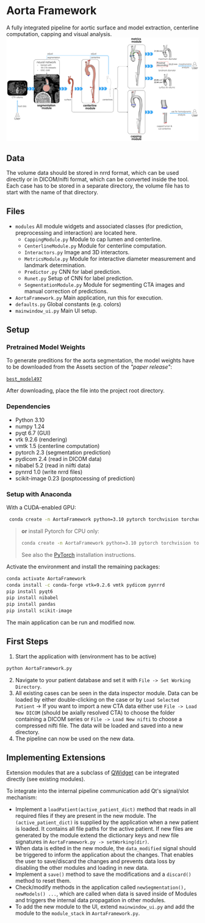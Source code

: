 # Aorta Framework

A fully integrated pipeline for aortic surface and model extraction, centerline computation, capping and visual analysis. 
![Overview](./img/overview.png)

## Data 
The volume data should be stored in nrrd format, which can be used directly or in DICOM/nifti format, which can be converted inside the tool. Each case has to be stored in a separate directory, the volume file has to start with the name of that directory. 

## Files
- `modules` All module widgets and associated classes (for prediction, preprocessing and interaction) are located here. 
    - `CappingModule.py` Module to cap lumen and centerline. 
    - `CenterlineModule.py` Module for centerline computation.
    - `Interactors.py` Image and 3D interactors. 
    - `MetricsModule.py` Module for interactive diameter measurement and landmark determination.
    - `Predictor.py` CNN for label prediction. 
    - `Runet.py` Setup of CNN for label prediction. 
    - `SegmentationModule.py` Module for segmenting CTA images and manual correction of predictions. 
- `AortaFramework.py` Main application, run this for execution. 
- `defaults.py` Global constants (e.g. colors)
- `mainwindow_ui.py` Main UI setup. 


## Setup
### Pretrained Model Weights 
To generate preditions for the aorta segmentation, the model weights have to be downloaded from the Assets section of the *"paper release"*:

[`best_model497`](https://github.com/FvDeylen/AortaFramework/releases/download/paper_release/best_model497)

After downloading, place the file into the project root directory.

### Dependencies

- Python 3.10
- numpy 1.24
- pyqt 6.7 (GUI)
- vtk 9.2.6 (rendering)
- vmtk 1.5 (centerline computation)
- pytorch 2.3 (segmentation prediction)
- pydicom 2.4 (read in DICOM data)
- nibabel 5.2 (read in niifti data)
- pynrrd 1.0 (write nrrd files)
- scikit-image 0.23 (posptocessing of prediction)

### Setup with Anaconda

With a CUDA-enabled GPU:
```bash
 conda create -n AortaFramework python=3.10 pytorch torchvision torchaudio pytorch-cuda=11.7 -c pytorch -c nvidia 
```

> **or** install Pytorch for CPU only: 
>
>```bash
>conda create -n AortaFramework python=3.10 pytorch torchvision torchaudio cpuonly -c pytorch  
>```
>See also the [PyTorch](https://pytorch.org/get-started/locally/) installation instructions.

Activate the environment and install the remaining packages:   
```bash
conda activate AortaFramework
conda install -c conda-forge vtk=9.2.6 vmtk pydicom pynrrd 
pip install pyqt6
pip install nibabel
pip install pandas 
pip install scikit-image
```

The main application can be run and modified now. 

## First Steps 
1. Start the application with (environment has to be active)
```bash
python AortaFramework.py
```
2. Navigate to your patient database and set it with `File -> Set Working Directory`. 
3. All existing cases can be seen in the data inspector module. Data can be loaded by either double-clicking on the case or by `Load Selected Patient`
-> If you want to import a new CTA data either use `File -> Load New DICOM` (should be axially resolved CTA) to choose the folder containing a DICOM series or `File -> Load New nifti` to choose a compressed nifti file. The data will be loaded and saved into a new directory. 
4. The pipeline can now be used on the new data. 

## Implementing Extensions
Extension modules that are a subclass of [QWidget](https://doc.qt.io/qtforpython-6/PySide6/QtWidgets/QWidget.html#PySide6.QtWidgets.QWidget) can be integrated directly (see existing modules).

To integrate into the internal pipeline communication add Qt's signal/slot mechanism: 
 - Implement a `loadPatient(active_patient_dict)` method that reads in all required files if they are present in the new module. The `(active_patient_dict)` is supplied by the application when a new patient is loaded. It contains all file paths for the active patient. If new files are generated by the module extend the dictionary keys and new file signatures in `AortaFramework.py -> setWorking(dir)`.
 - When data is edited in the new module, the `data_modified` signal should be triggered to inform the application about the changes. That enables the user to save/discard the changes and prevents data loss by disabling the other modules and loading in new data. 
 - Implement a `save()` method to save the modifications and a `discard()` method to reset them. 
 - Check/modify methods in the application called `newSegmentation(), newModels() ...`, which are called when data is saved inside of Modules and triggers the internal data propagation in other modules. 
 - To add the new module to the UI, extend `mainwindow_ui.py` and add the module to the `module_stack` in `AortaFramework.py`. 